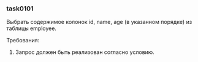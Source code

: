 
### task0101

Выбрать содержимое колонок id, name, age (в указанном порядке) из таблицы employee.


Требования:
1.	Запрос должен быть реализован согласно условию.


